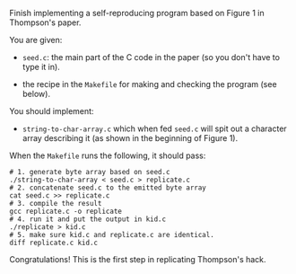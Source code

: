 Finish implementing a self-reproducing program based on Figure 1 in
Thompson's paper.

You are given:

  - `seed.c`: the main part of the C code in the paper (so 
     you don't have to type it in).

   - the recipe in the `Makefile` for making and checking
     the program (see below).

You should implement:
  - `string-to-char-array.c` which when fed `seed.c` will spit out a
  character array describing it (as shown in the beginning of Figure 1).

When the `Makefile` runs the following, it should pass:

    # 1. generate byte array based on seed.c
    ./string-to-char-array < seed.c > replicate.c
    # 2. concatenate seed.c to the emitted byte array
    cat seed.c >> replicate.c
    # 3. compile the result
    gcc replicate.c -o replicate
    # 4. run it and put the output in kid.c
    ./replicate > kid.c
    # 5. make sure kid.c and replicate.c are identical.
    diff replicate.c kid.c

Congratulations!  This is the first step in replicating Thompson's hack.
